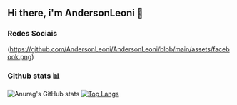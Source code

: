 ## Hi there, i'm AndersonLeoni 👋

### Redes Sociais
(https://github.com/AndersonLeoni/AndersonLeoni/blob/main/assets/facebook.png)


### Github stats :bar_chart:
![Anurag's GitHub stats](https://github-readme-stats.vercel.app/api?username=AndersonLeoni&show_icons=true&&theme=radical&hide=contribs,prs)
[![Top Langs](https://github-readme-stats.vercel.app/api/top-langs/?username=AndersonLeoni&layut=compact)](https://github.com/anuraghazra/github-readme-stats)








